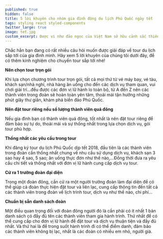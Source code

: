 ```yaml
---
published: true
hidden: false
title: 5 lời khuyên cho nhóm gia đình đông du lịch Phú Quốc ngày tết
tags: styling react styled-components
twitter_large: true
image: tet.jpg
custom_excerpt: Được ví như đảo ngọc của Việt Nam sở hữu cảnh sắc thiên nhiên hoang sơ, trong xanh và quyến rũ, yên bình. 
---
```


Chắc hẳn bạn đang có rất nhiều câu hỏi muốn được giải đáp về tour du lịch sắp tới của gia đình mình. Hãy xem 5 lời khuyên của chúng tôi dưới đây, để có thêm kinh nghiệm cho chuyến tour sắp tới nhé!

**Nên chọn tour trọn gói**

Khi lựa chọn chương trình tour trọn gói, tất cả mọi thứ từ vé máy bay, vé tàu, khách sạn/nhà nghỉ, nhà hàng ăn uống cho đến các dịch vụ tham quan, vui chơi giải trí…đều được các đơn vị lữ hành lo toàn bộ, từ A đến Z nên các thành viên trong đoàn sẽ hoàn toàn yên tâm, thoải mái tận hưởng những phút giây thư giãn, khám phá biển đảo Phú Quốc.

**Nên đặt tour riêng nếu số lượng thành viên quá đông**

Nếu gia đình bạn có thành viên quá đông, tốt nhất là nên đặt tour riêng để đảm bảo sự tự do, thoải mái và sự thống nhất trong lựa chọn dịch vụ, gói tour phù hợp.

**Thống nhất các yêu cầu trong tour**

Khi đăng ký tour du lịch Phú Quốc dịp tết 2018, đầu tiên là các thành viên trong đoàn cần thống nhất chung về nhu cầu sử dụng dịch vụ, khách sạn 3 sao hay 4 sao, 5 sao; ăn uống thực đơn như thế nào,…Đồng thời đưa ra yêu cầu chi tiết và thống nhất với đơn vị lữ hành cung cấp dịch vụ tour.

**Cử ra 1 trưởng đoàn đại diện**

Trong một đoàn đông, cần cử ra một người trưởng đoàn làm đại diện để có thể giúp cả đoàn thực hiện đặt tour và liên lạc, cung cấp thông tin đến tất cả các thành viên trong đoàn về lịch trình tour, dịch vụ như thế nào, chi phí…

**Chuẩn bị sẵn danh sách đoàn**

Một điều quan trọng đối với đoàn đông người đó là cần phải có ít nhất 1 bản danh sách có đầy đủ tên các thành viên tham gia hành trình. Thứ nhất để có thể cung cấp cho đơn vị lữ hành để đặt tour và dịch vụ thuận tiện và đầy đủ nhất. Và thứ hai là để trong suốt hành trình đi có thể điểm danh, đảm bảo các thành viên không bị lạc, nhất là các đoàn có nhiều em nhỏ, người già.